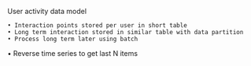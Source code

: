 
User activity data model

	• Interaction points stored per user in short table
	• Long term interaction stored in similar table with data partition
	• Process long term later using batch 
  • Reverse time series to get last N items
